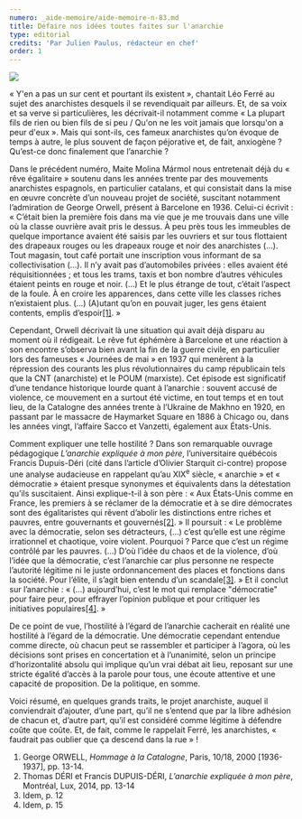 ```yaml
---
numero: _aide-memoire/aide-memoire-n-83.md
title: Défaire nos idées toutes faites sur l'anarchie
type: editorial
credits: 'Par Julien Paulus, rédacteur en chef'
order: 1
---
```

![](/assets/uploads/am-83-amour-et-anarchie.jpg)



« Y'en a pas un sur cent et pourtant ils existent », chantait Léo Ferré au sujet des anarchistes desquels il se revendiquait par ailleurs. Et, de sa voix et sa verve si particulières, les décrivait-il notamment comme « La plupart fils de rien ou bien fils de si peu / Qu'on ne les voit jamais que lorsqu'on a peur d'eux ». Mais qui sont-ils, ces fameux anarchistes qu’on évoque de temps à autre, le plus souvent de façon péjorative et, de fait, anxiogène ? Qu’est-ce donc finalement que l’anarchie ?

Dans le précédent numéro, Maite Molina Mármol nous entretenait déjà du « rêve égalitaire » soutenu dans les années trente par des mouvements anarchistes espagnols, en particulier catalans, et qui consistait dans la mise en œuvre concrète d’un nouveau projet de société, suscitant notamment l’admiration de George Orwell, présent à Barcelone en 1936. Celui-ci écrivit : « C’était bien la première fois dans ma vie que je me trouvais dans une ville où la classe ouvrière avait pris le dessus. À peu près tous les immeubles de quelque importance avaient été saisis par les ouvriers et sur tous flottaient des drapeaux rouges ou les drapeaux rouge et noir des anarchistes (…). Tout magasin, tout café portait une inscription vous informant de sa collectivisation (…). Il n’y avait pas d’automobiles privées : elles avaient été réquisitionnées ; et tous les trams, taxis et bon nombre d’autres véhicules étaient peints en rouge et noir. (…) Et le plus étrange de tout, c’était l’aspect de la foule. À en croire les apparences, dans cette ville les classes riches n’existaient plus. (…) (A)utant qu’on en pouvait juger, les gens étaient contents, emplis d’espoir[[1]](#footnote-1). »

Cependant, Orwell décrivait là une situation qui avait déjà disparu au moment où il rédigeait. Le rêve fut éphémère à Barcelone et une réaction à son encontre s’observa bien avant la fin de la guerre civile, en particulier lors des fameuses « Journées de mai » en 1937 qui menèrent à la répression des courants les plus révolutionnaires du camp républicain tels que la CNT (anarchiste) et le POUM (marxiste). Cet épisode est significatif d’une tendance historique lourde quant à l’anarchie : souvent accusé de violence, ce mouvement en a surtout été victime, en tout temps et en tout lieu, de la Catalogne des années trente à l’Ukraine de Makhno en 1920, en passant par le massacre de Haymarket Square en 1886 à Chicago ou, dans les années vingt, l’affaire Sacco et Vanzetti, également aux États-Unis.

Comment expliquer une telle hostilité ? Dans son remarquable ouvrage pédagogique _L’anarchie expliquée à mon père_, l’universitaire québécois Francis Dupuis-Déri (cité dans l’article d’Olivier Starquit ci-contre) propose une analyse audacieuse en rappelant qu’au XIX<sup>e</sup> siècle, « anarchie » et « démocratie » étaient presque synonymes et équivalents dans la détestation qu’ils suscitaient. Ainsi explique-t-il à son père : « Aux États-Unis comme en France, les premiers à se réclamer de la démocratie et à se dire démocrates sont des égalitaristes qui rêvent d’abolir les distinctions entre riches et pauvres, entre gouvernants et gouvernés[[2]](#footnote-2). » Il poursuit : « Le problème avec la démocratie, selon ses détracteurs, (…) c’est qu’elle est une régime irrationnel et chaotique, voire violent. Pourquoi ? Parce que c’est un régime contrôlé par les pauvres. (…) D’où l’idée du chaos et de la violence, d’où l’idée que la démocratie, c’est l’anarchie car plus personne ne respecte l’autorité légitime ni le juste ordonnancement des places et fonctions dans la société. Pour l’élite, il s’agit bien entendu d’un scandale[[3]](#footnote-3). » Et il conclut sur l’anarchie : « (…) aujourd’hui, c’est le mot qui remplace "démocratie" pour faire peur, pour effrayer l’opinion publique et pour critiquer les initiatives populaires[[4]](#footnote-4). »

De ce point de vue, l’hostilité à l’égard de l’anarchie cacherait en réalité une hostilité à l’égard de la démocratie. Une démocratie cependant entendue comme directe, où chacun peut se rassembler et participer à l’agora, où les décisions sont prises en concertation et à l’unanimité, selon un principe d’horizontalité absolu qui implique qu’un vrai débat ait lieu, reposant sur une stricte égalité d’accès à la parole pour tous, une écoute attentive et une capacité de proposition. De la politique, en somme.

Voici résumé, en quelques grands traits, le projet anarchiste, auquel il conviendrait d’ajouter, d’une part, qu’il ne s’entend que par la libre adhésion de chacun et, d’autre part, qu’il est considéré comme légitime à défendre coûte que coûte. Et, de fait, comme le rappelait Ferré, les anarchistes, « faudrait pas oublier que ça descend dans la rue » !          

1. George ORWELL, _Hommage à la Catalogne_, Paris, 10/18, 2000 \[1936-1937], pp. 13-14.
2. Thomas DÉRI et Francis DUPUIS-DÉRI, _L’anarchie expliquée à mon père_, Montréal, Lux, 2014, pp. 13-14
3. Idem, p. 12
4. Idem, p. 15
